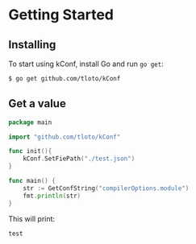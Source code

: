Getting Started
===============

## Installing

To start using kConf, install Go and run `go get`:

```sh
$ go get github.com/tloto/kConf
```

## Get a value

```go
package main

import "github.com/tloto/kConf"

func init(){
    kConf.SetFiePath("./test.json")
}

func main() {
	str := GetConfString("compilerOptions.module")
	fmt.println(str)
}
```

This will print:

```
test
```